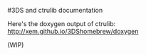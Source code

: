 #3DS and ctrulib documentation

Here's the doxygen output of ctrulib: http://xem.github.io/3DShomebrew/doxygen

(WIP)